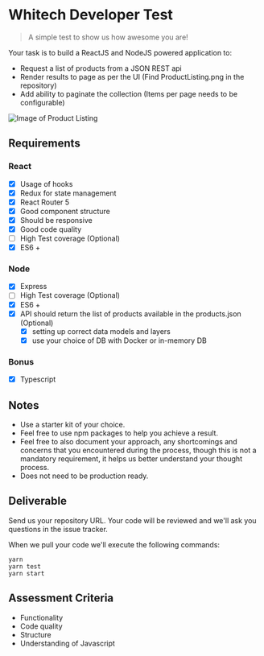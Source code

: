 # Whitech Developer Test

> A simple test to show us how awesome you are!

Your task is to build a ReactJS and NodeJS powered application to:

- Request a list of products from a JSON REST api
- Render results to page as per the UI (Find ProductListing.png in the repository)
- Add ability to paginate the collection (Items per page needs to be configurable)


![Image of Product Listing](https://raw.githubusercontent.com/whitechdevs/reactjs-test/master/ProductListing.png)


## Requirements

### React
- [x] Usage of hooks
- [x] Redux for state management
- [x] React Router 5
- [x] Good component structure
- [x] Should be responsive
- [x] Good code quality
- [ ] High Test coverage (Optional)
- [x] ES6 +

### Node
- [x] Express
- [ ] High Test coverage (Optional)
- [x] ES6 +
- [x] API should return the list of products available in the products.json  (Optional)
  - [x]  setting up correct data models and layers
  - [x]  use your choice of DB with Docker or in-memory DB

### Bonus
- [x] Typescript

## Notes

- Use a starter kit of your choice.
- Feel free to use npm packages to help you achieve a result.
- Feel free to also document your approach, any shortcomings and concerns that you encountered during the process, though this is not a mandatory requirement, it helps us better understand your thought process.
- Does not need to be production ready.

## Deliverable

Send us your repository URL. Your code will be reviewed and we'll ask you questions in the issue tracker.

When we pull your code we'll execute the following commands:

```
yarn
yarn test
yarn start
```

## Assessment Criteria

- Functionality
- Code quality
- Structure
- Understanding of Javascript
